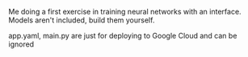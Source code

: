 Me doing a first exercise in training neural networks with an interface.  Models aren't included, build them yourself.

app.yaml, main.py are just for deploying to Google Cloud and can be ignored

